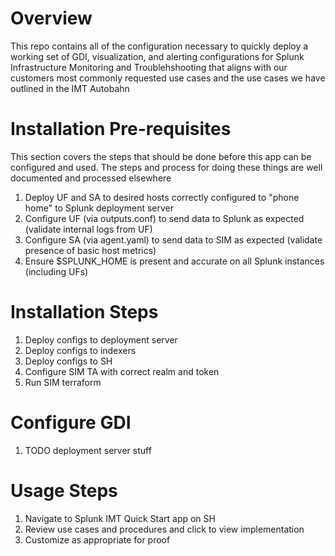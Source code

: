 # Overview
This repo contains all of the configuration necessary to quickly deploy a working set of GDI, visualization, and alerting configurations for Splunk Infrastructure Monitoring and Troublehshooting that aligns with our customers most commonly requested use cases and the use cases we have outlined in the IMT Autobahn

# Installation Pre-requisites
This section covers the steps that should be done before this app can be configured and used. The steps and process for doing these things are well documented and processed elsewhere

1. Deploy UF and SA to desired hosts correctly configured to "phone home" to Splunk deployment server
2. Configure UF (via outputs.conf) to send data to Splunk as expected (validate internal logs from UF) 
3. Configure SA (via agent.yaml) to send data to SIM as expected (validate presence of basic host metrics)
4. Ensure $SPLUNK_HOME is present and accurate on all Splunk instances (including UFs)

# Installation Steps
1. Deploy configs to deployment server
2. Deploy configs to indexers
3. Deploy configs to SH
4. Configure SIM TA with correct realm and token
5. Run SIM terraform

# Configure GDI
1. TODO deployment server stuff

# Usage Steps
1. Navigate to Splunk IMT Quick Start app on SH
2. Review use cases and procedures and click to view implementation
3. Customize as appropriate for proof
